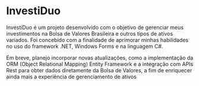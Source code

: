 # InvestiDuo

InvestiDuo é um projeto desenvolvido com o objetivo de gerenciar meus investimentos na Bolsa de Valores Brasileira e outros tipos de ativos variados. Foi concebido com a finalidade de aprimorar minhas habilidades no uso do framework .NET, Windows Forms e na linguagem C#.

Em breve, planejo incorporar novas atualizações, como a implementação da ORM (Object Relational Mapping) Entity Framework e a integração com APIs Rest para obter dados diretamente da Bolsa de Valores, a fim de enriquecer ainda mais a experiência de gerenciamento de ativos
